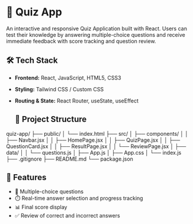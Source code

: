# 🧠 Quiz App
An interactive and responsive Quiz Application built with React. Users can test their knowledge by answering multiple-choice questions and receive immediate feedback with score tracking and question review.

## 🛠️ Tech Stack
- **Frontend:** React, JavaScript, HTML5, CSS3
- **Styling:** Tailwind CSS / Custom CSS
- **Routing & State:** React Router, useState, useEffect
  
  ## 📂 Project Structure
quiz-app/
├── public/
│ └── index.html
├── src/
│ ├── components/
│ │ ├── Navbar.jsx
│ │ ├── HomePage.jsx
│ │ ├── QuizPage.jsx
│ │ ├── QuestionCard.jsx
│ │ ├── ResultPage.jsx
│ │ └── ReviewPage.jsx
│ ├── data/
│ │ └── questions.js
│ ├── App.js
│ ├── App.css
│ └── index.js
├── .gitignore
├── README.md
└── package.json

## 🚀 Features

- 📝 Multiple-choice questions
- ⏱️ Real-time answer selection and progress tracking
- 📊 Final score display
- ✅ Review of correct and incorrect answers

  

